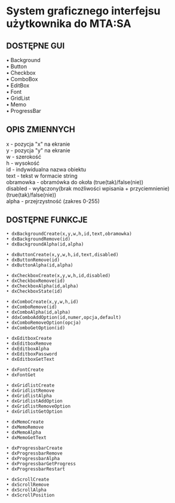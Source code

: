 # System graficznego interfejsu użytkownika do MTA:SA

## DOSTĘPNE GUI
• Background<br/>
• Button<br/>
• Checkbox<br/>
• ComboBox<br/>
• EditBox<br/>
• Font<br/>
• GridList<br/>
• Memo<br/>
• ProgressBar<br/>

## OPIS ZMIENNYCH
x - pozycja "x" na ekranie<br/>
y - pozycja "y" na ekranie<br/>
w - szerokość<br/>
h - wysokość<br/>
id - indywidualna nazwa obiektu<br/>
text - tekst w formacie string<br/>
obramowka - obramówka do okoła (true(tak)/false(nie))<br/>
disabled - wyłączony(brak możliwości wpisania + przyciemnienie) (true(tak)/false(nie))<br/>
alpha - przejrzystność (zakres 0-255)<br/>

## DOSTĘPNE FUNKCJE
```
• dxBackgroundCreate(x,y,w,h,id,text,obramowka)
• dxBackgroundRemove(id)
• dxBackgroundAlpha(id,alpha)	 
	
• dxButtonCreate(x,y,w,h,id,text,disabled)	 
• dxButtonRemove(id)	 
• dxButtonAlpha(id,alpha)	
	
• dxCheckboxCreate(x,y,w,h,id,disabled)	
• dxCheckboxRemove(id)	
• dxCheckboxAlpha(id,alpha)	 
• dxCheckboxState(id)	
	
• dxComboCreate(x,y,w,h,id)	
• dxComboRemove(id)	 
• dxComboAlpha(id,alpha)	 
• ddxComboAddOption(id,numer,opcja,default)	 
• dxComboRemoveOption(opcja)	 
• dxComboGetOption(id)	
	
• dxEditboxCreate
• dxEditboxRemove
• dxEditboxAlpha
• dxEditboxPassword
• dxEditboxGetText
	
• dxFontCreate	
• dxFontGet		
	
• dxGridlistCreate
• dxGridlistRemove
• dxGridlistAlpha
• dxGridlistAddOption
• dxGridlistRemoveOption
• dxGridlistGetOption

• dxMemoCreate
• dxMemoRemove
• dxMemoAlpha
• dxMemoGetText
	
• dxProgressbarCreate
• dxProgressbarRemove
• dxProgressbarAlpha
• dxProgressbarGetProgress
• dxProgressbarRestart
	
• dxScrollCreate
• dxScrollRemove
• dxScrollAlpha
• dxScrollPosition
```
